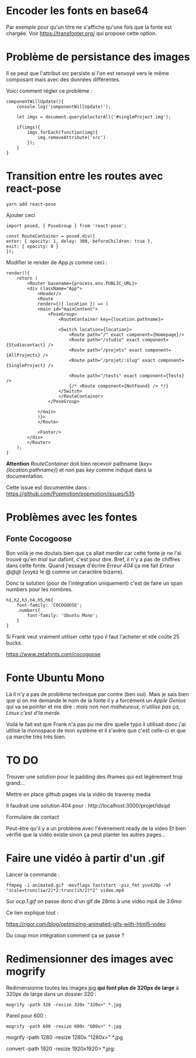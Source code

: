 # Encoder les fonts en base64

Par exemple pour qu'un titre ne s'affiche qu'une fois que la fonte est chargée. 
Voir https://transfonter.org/ qui propose cette option. 

# Problème de persistance des images 

Il se peut que l'attribut src persiste si l'on est renvoyé vers le même composant mais avec des données différentes. 

Voici comment régler ce problème : 

    componentWillUpdate(){
        console.log('componentWillUpdate!');

        let imgs = document.querySelectorAll('#singleProject img');

        if(imgs){
            imgs.forEach(function(img){
                img.removeAttribute('src')
            });
        }
    }

# Transition entre les routes avec react-pose 

    yarn add react-pose

Ajouter ceci

    import posed, { PoseGroup } from 'react-pose';

    const RouteContainer = posed.div({
    enter: { opacity: 1, delay: 300, beforeChildren: true },
    exit: { opacity: 0 }
    });

Modifier le render de App.js comme ceci : 
    
    render(){
        return (
            <Router basename={process.env.PUBLIC_URL}>
            <div className="App">
                <Header/>
                <Route
                render={({ location }) => (
                <main id="mainContent">
                    <PoseGroup>
                        <RouteContainer key={location.pathname}>
                        
                        <Switch location={location}>
                            <Route path="/" exact component={Homepage}/>
                            <Route path="/studio" exact component={Studiocontact} />
                            <Route path="/projets" exact component={AllProjects} />
                            <Route path="/projet/:slug" exact component={SingleProject} />

                            <Route path="/tests" exact component={Tests} />
                            {/* <Route component={NotFound} /> */}
                        </Switch>
                        </RouteContainer>
                    </PoseGroup>
                    
                </main>
                )}>
                </Route>

                <Footer/>
            </div>
            </Router>
        );
    }

**Attention** *RouteContainer* doit bien recevoir pathname (*key={location.pathname}*) et non pas *key* comme indiqué dans la documentation. 

Cette issue est documentée dans : 
https://github.com/Popmotion/popmotion/issues/535

# Problèmes avec les fontes

## Fonte Cocogoose 

Bon voilà je me doutais bien que ça allait merder car cette fonte je ne l'ai trouvé qu'en *trial* sur dafont, c'est pour dire. Bref, il n'y a pas de chiffres dans cette fonte. Quand j'essaye d'écrire *Erreur 404* ça me fait *Erreur @@@* (voyez le @ comme un caractère bizarre). 

Donc la solution (pour de l'intégration uniquement) c'est de faire un span numbers pour les nombres. 

    h1,h2,h3,h4,h5,h6{
        font-family: 'COCOGOOSE';
        .numbers{
            font-family: 'Ubuntu Mono';
        }
    }

Si Frank veut vraiment utiliser cette typo il faut l'acheter et elle coûte 25 bucks. 

https://www.zetafonts.com/cocogoose

# Fonte Ubuntu Mono 

Là il n'y a pas de problème technique par contre (ben oui). Mais je sais bien que si on me demande le nom de la fonte il y a forcément un *Apple Genius* qui va se pointer et me dire : *mais non non malheureux, n'utilise pas ça, Linux c'est d'la merde*. 

Voilà le fait est que Frank n'a pas pu me dire quelle typo il utilisait donc j'ai utilisé la monospace de mon système et il s'avère que c'est celle-ci et que ça marche très très bien. 

# TO DO

Trouver une solution pour le padding des iframes qui est légèrement trop grand...

Mettre en place github pages via la vidéo de traversy media

Il faudrait une solution 404 pour :
http://localhost:3000/projet/ldsqd

Formulaire de contact 

Peut-être qu'il y a un problème avec l'évènement ready de la video
Et bien vérifié que la vidéo existe sinon ça peut planter les autres pages...

# Faire une vidéo à partir d'un .gif

Lancer la commande : 

    ffmpeg -i animated.gif -movflags faststart -pix_fmt yuv420p -vf "scale=trunc(iw/2)*2:trunc(ih/2)*2" video.mp4

Sur *ocp.1.gif* on passe donc d'un gif de 28mo à une vidéo mp4 de 3.6mo

Ce lien explique tout : 

https://rigor.com/blog/optimizing-animated-gifs-with-html5-video

Du coup mon intégration comment ça se passe ?


# Redimensionner des images avec mogrify 

Redimensionne toutes les images jpg **qui font plus de 320px de large** à 320px de large dans un dossier 320 :

    mogrify -path 320 -resize 320x "320x>" *.jpg

Pareil pour 600 : 

    mogrify -path 600 -resize 600x "600x>" *.jpg

mogrify -path 1280 -resize 1280x "1280x>" *.jpg

convert -path 1920 -resize 1920x1920\> *.jpg:
